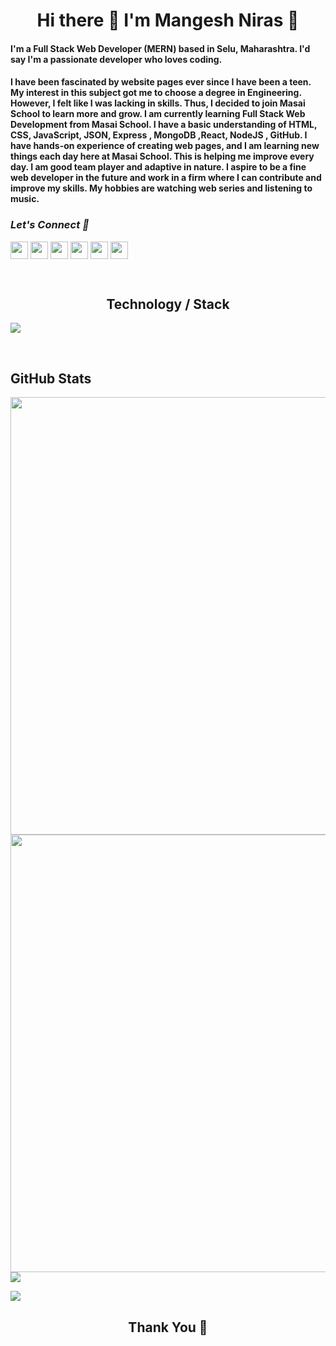 
<h1 align="center"> Hi there 👋 I'm Mangesh Niras 🤖</h1>

<h4 align="left">I'm a Full Stack Web Developer (MERN) based in Selu, Maharashtra. I'd say I'm a passionate developer who loves coding. </h4>
<h4 align="left">I have been fascinated by website pages ever since I have been a teen. My interest in this subject got me to choose a degree in Engineering. However, I felt like I was lacking in skills. Thus, I decided to join Masai School to learn more and grow.
I am currently learning Full Stack Web Development from Masai School. I have a basic understanding of HTML, CSS, JavaScript, JSON, Express , MongoDB ,React, NodeJS , GitHub. I have hands-on experience of creating web pages, and I am learning new things each day here at Masai School. This is helping me improve every day.
I am good team player and adaptive in nature. I aspire to be a fine web developer in the future and work in a firm where I can contribute and improve my skills.
My hobbies are watching web series and listening to music.</h4>

<h3 align="left"><i>Let's Connect 🤖</i></h3>

<a href="https://www.linkedin.com/in/mangesh-niras/" target="blank"><img align="center" src="https://cdn-icons-png.flaticon.com/512/174/174857.png" height="28"/></a>
<a href="https://twitter.com/NirasMangesh" target="blank"><img align="center" src="https://cdn-icons-png.flaticon.com/512/124/124021.png" height="28" /></a>
<a href="https://www.facebook.com/profile.php?id=100004455736540" target="blank"><img align="center" src="https://cdn-icons-png.flaticon.com/512/174/174848.png" height="28"/></a>
<a href="https://www.instagram.com/mangesh_niras_/" target="blank"><img align="center" src="https://cdn-icons-png.flaticon.com/512/1409/1409946.png" height="28" /></a>
<a href="mailto:mangeshniras@gmail.com" target="blank"><img align="center" src="https://cdn-icons-png.flaticon.com/512/552/552486.png" height="28" /></a>
<a href="tel:8806683789"><img align="center" src="https://cdn-icons-png.flaticon.com/512/724/724664.png" height="28" /></a>


<p>&nbsp;</p>

<h2 align="center"> Technology / Stack</h2>

<img src="https://imgur.com/VtzMu7P.png">
<p>&nbsp;</p>

<h4 align="center"> </h4>

<h2 align="left"> GitHub Stats</h2>


<img align="center" src="https://github-readme-stats.vercel.app/api?username=mangeshniras&show_icons=true&theme=city_lights" width="700">


<img align="center" src="https://github-readme-streak-stats.herokuapp.com?user=mangeshniras&theme=city-lights&date_format=M%20j%5B%2C%20Y%5D&fire=DD1919&dates=DDDDD5" width="700"/>

<img align="center" src="https://github-readme-stats.vercel.app/api/top-langs/?username=mangeshniras&layout=compact" />

![](https://komarev.com/ghpvc/?username=mangeshniras)

<h2 align="center"> Thank You 🙏</h2>
